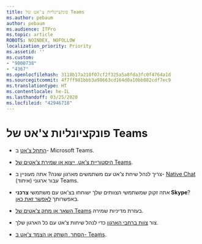 ```yaml
---
title: פונקציונליות צ'אט של Teams
ms.author: pebaum
author: pebaum
ms.audience: ITPro
ms.topic: article
ROBOTS: NOINDEX, NOFOLLOW
localization_priority: Priority
ms.assetid: ''
ms.custom:
- "9000738"
- "4367"
ms.openlocfilehash: 3118b17a210f07cf2f325a5a8fda3fc0f4764a1d
ms.sourcegitcommit: 4f7ff981bbb3a98663cd164d0a10bb082cdf7ec9
ms.translationtype: HT
ms.contentlocale: he-IL
ms.lasthandoff: 03/25/2020
ms.locfileid: "42946718"
---
```

# <a name="teams-chat-functionality"></a>פונקציונליות צ'אט של Teams

- [התחל צ‘אט](https://support.office.com/article/start-a-chat-in-teams-0c71b32b-c050-4930-a887-5afbe742b3d8) ב- Microsoft Teams.

- [היסטוריית צ‘אט, ייצוא או שמירת צ‘אטים של Teams](https://docs.microsoft.com/alchemyinsights/chat-history-in-microsoft-teams).

- צריך לנהל שיחת צ‘אט עם משתמשים מארגון שונה? אתה מעוניין ב- [Native Chat](https://docs.microsoft.com/microsoftteams/native-chat-for-external-users) (איחוד) עבור ארגוני Teams.

- אתה זקוק שמשתמשי הצוותים שלך ישוחחו בצ‘אט עם משתמשי **צרכני Skype**? באפשרותך [לאפשר זאת כאן](https://docs.microsoft.com/microsoftteams/manage-external-access#step-1---enable-your-organization-to-communicate-with-another-teams-organization). 

- [השאר או מחק צ‘אטים של Teams](https://docs.microsoft.com/microsoftteams/retention-policies) בעזרת מדיניות שמירה.

- צור [צוות ברחבי הארגון](https://docs.microsoft.com/microsoftteams/create-an-org-wide-team) כדי לנהל שיחות צ‘אט עם כל הארגון שלך.

- [הסתר, השתק או הצמד צ‘אט ב- Teams](https://support.office.com/article/hide-mute-or-pin-a-chat-in-teams-9aee02ef-713d-495b-8a73-9762d8e4b066).

